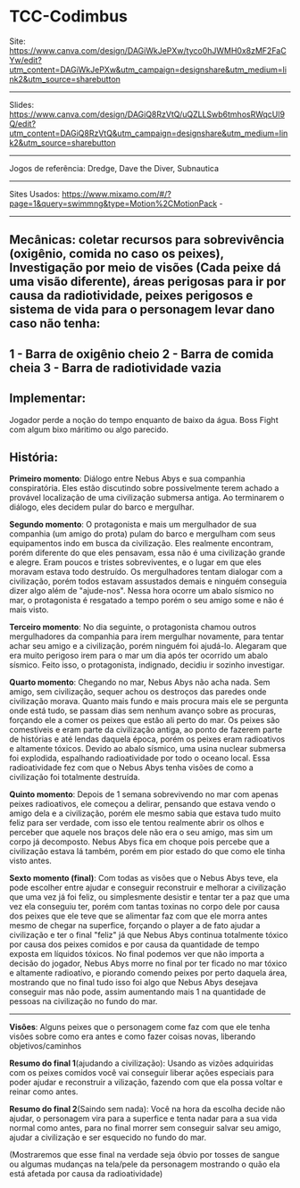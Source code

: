 # TCC-Codimbus

Site: https://www.canva.com/design/DAGiWkJePXw/tyco0hJWMH0x8zMF2FaCYw/edit?utm_content=DAGiWkJePXw&utm_campaign=designshare&utm_medium=link2&utm_source=sharebutton

---
Slides:  https://www.canva.com/design/DAGiQ8RzVtQ/uQZLLSwb6tmhosRWqcUl9Q/edit?utm_content=DAGiQ8RzVtQ&utm_campaign=designshare&utm_medium=link2&utm_source=sharebutton

---
Jogos de referência: Dredge, Dave the Diver, Subnautica

---
Sites Usados: https://www.mixamo.com/#/?page=1&query=swimmng&type=Motion%2CMotionPack - 

---
Mecânicas: coletar recursos para sobrevivência (oxigênio, comida no caso os peixes), Investigação por meio de visões (Cada peixe dá uma visão diferente), áreas perigosas para ir por causa da radiotividade, peixes perigosos e sistema de vida para o personagem levar dano caso não tenha: 
---
1 - Barra de oxigênio cheio
2 - Barra de comida cheia
3 - Barra de radiotividade vazia
---
<h2>Implementar:</h2> <p>Jogador perde a noção do tempo enquanto de baixo da água. Boss Fight com algum bixo máritimo ou algo parecido.</p>

<h2>História:</h2> 

**Primeiro momento**: Diálogo entre Nebus Abys e sua companhia conspiratória. Eles estão discutindo sobre possivelmente terem achado a provável localização de uma civilização submersa antiga. Ao terminarem o diálogo, eles decidem pular do barco e mergulhar.

**Segundo momento**: O protagonista e mais um mergulhador de sua companhia (um amigo do prota) pulam do barco e mergulham com seus equipamentos indo em busca da civilização. Eles realmente encontram, porém diferente do que eles pensavam, essa não é uma civilização grande e alegre. Eram poucos e tristes sobreviventes, e o lugar em que eles moravam estava todo destruído. Os mergulhadores tentam dialogar com a civilização, porém todos estavam assustados demais e ninguém conseguia dizer algo além de "ajude-nos". Nessa hora ocorre um abalo sísmico no mar, o protagonista é resgatado a tempo porém o seu amigo some e não é mais visto.

**Terceiro momento**: No dia seguinte, o protagonista chamou outros mergulhadores da companhia para irem mergulhar novamente, para tentar achar seu amigo e a civilização, porém ninguém foi ajudá-lo. Alegaram que era muito perigoso irem para o mar um dia após ter ocorrido um abalo sísmico. Feito isso, o protagonista, indignado, decidiu ir sozinho investigar.

**Quarto momento**: Chegando no mar, Nebus Abys não acha nada. Sem amigo, sem civilização, sequer achou os destroços das paredes onde civilização morava. Quanto mais fundo e mais procura mais ele se pergunta onde está tudo, se passam dias sem nenhum avanço sobre as procuras, forçando ele a comer os peixes que estão ali perto do mar. Os peixes são comestíveis e eram parte da civilização antiga, ao ponto de fazerem parte de histórias e até lendas daquela época, porém os peixes eram radioativos e altamente tóxicos. Devido ao abalo sísmico, uma usina nuclear submersa foi explodida, espalhando radioatividade por todo o oceano local. Essa radioatividade fez com que o Nebus Abys tenha visões de como a civilização foi totalmente destruída.

**Quinto momento**: Depois de 1 semana sobrevivendo no mar com apenas peixes radioativos, ele começou a delirar, pensando que estava vendo o amigo dela e a civilização, porém ele mesmo sabia que estava tudo muito feliz para ser verdade, com isso ele tentou realmente abrir os olhos e perceber que aquele nos braços dele não era o seu amigo, mas sim um corpo já decomposto. Nebus Abys fica em choque pois percebe que a civilização estava lá também, porém em pior estado do que como ele tinha visto antes.

**Sexto momento (final)**: Com todas as visões que o Nebus Abys teve, ela pode escolher entre ajudar e conseguir reconstruir e melhorar a civilização que uma vez já foi feliz, ou simplesmente desistir e tentar ter a paz que uma vez ela conseguiu ter, porém com tantas toxinas no corpo dele por causa dos peixes que ele teve que se alimentar faz com que ele morra antes mesmo de chegar na superfice, forçando o player a de fato ajudar a civilização e ter o final "feliz" já que Nebus Abys continua totalmente tóxico por causa dos peixes comidos e por causa da quantidade de tempo exposta em líquidos tóxicos. No final podemos ver que não importa a decisão do jogador, Nebus Abys morre no final por ter ficado no mar tóxico e altamente radioatívo, e piorando comendo peixes por perto daquela área, mostrando que no final tudo isso foi algo que Nebus Abys desejava conseguir mas não pode, assim aumentando mais 1 na quantidade de pessoas na civilização no fundo do mar.

---

**Visôes**: Alguns peixes que o personagem come faz com que ele tenha visôes sobre como era antes e como fazer coisas novas, liberando objetivos/caminhos

**Resumo do final 1**(ajudando a civilização): Usando as vizões adquiridas com os peixes comidos você vai conseguir liberar ações especiais para poder ajudar e reconstruir a vilização, fazendo com que ela possa voltar e reinar como antes.

**Resumo do final 2**(Saindo sem nada): Você na hora da escolha decide não ajudar, o personagem vira para a superfice e tenta nadar para a sua vida normal como antes, para no final morrer sem conseguir salvar seu amigo, ajudar a civilização e ser esquecido no fundo do mar.

(Mostraremos que esse final na verdade seja óbvio por tosses de sangue ou algumas mudanças na tela/pele da personagem mostrando o quão ela está afetada por causa da radioatividade)



